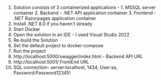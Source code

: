 1. Solution consists of 3 containerized applications - 1. MSSQL server container 2. Backend - .NET API application container 3. Frontend - .NET Razorpages application container
2. Install .NET 8.0 if you haven't already
3. Start Docker
4. Open the solution in an IDE - I used Visual Studio 2022
5. Re-build the Solution
6. Set the default project to docker-compose
7. Run the project
8. http://localhost:5000/swagger/index.html - Backend API URL
9. http://localhost:5001/ FrontEnd URL
10. SQL connection- server:localhost, 1434, User:sa, Password:Password12345!
